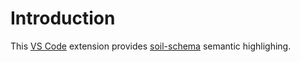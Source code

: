 # Introduction

This [VS Code](https://code.visualstudio.com/) extension provides [soil-schema](https://github.com/niaeashes/soil) semantic highlighing.
